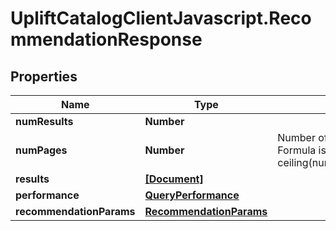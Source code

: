# UpliftCatalogClientJavascript.RecommendationResponse

## Properties

Name | Type | Description | Notes
------------ | ------------- | ------------- | -------------
**numResults** | **Number** |  | 
**numPages** | **Number** | Number of pages of content. Formula is ceiling(numResults/hitsPerPage) | [optional] 
**results** | [**[Document]**](Document.md) |  | 
**performance** | [**QueryPerformance**](QueryPerformance.md) |  | 
**recommendationParams** | [**RecommendationParams**](RecommendationParams.md) |  | [optional] 


